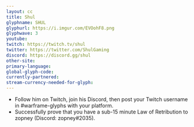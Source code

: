 ```yaml
---
layout: cc
title: Shul
glyphname: SHUL
glyphurl: https://i.imgur.com/EVOohF8.png
glyphwave: 3
youtube: 
twitch: https://twitch.tv/shul
twitter: https://twitter.com/ShulGaming
discord: https://discord.gg/shul
other-site: 
primary-language: 
global-glyph-code: 
currently-partnered: 
stream-currency-needed-for-glyph: 
---
```

* Follow him on Twitch, join his Discord, then post your Twitch username in #warframe-glyphs with your platform.
* Successfully prove that you have a sub-15 minute Law of Retribution to zopney (Discord: zopney#2035).
